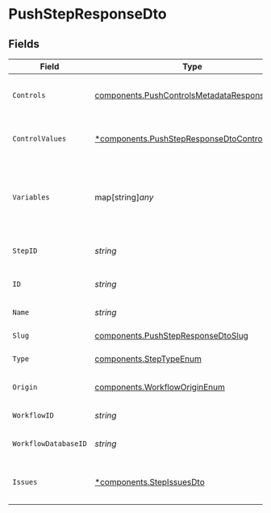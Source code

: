 # PushStepResponseDto


## Fields

| Field                                                                                                       | Type                                                                                                        | Required                                                                                                    | Description                                                                                                 |
| ----------------------------------------------------------------------------------------------------------- | ----------------------------------------------------------------------------------------------------------- | ----------------------------------------------------------------------------------------------------------- | ----------------------------------------------------------------------------------------------------------- |
| `Controls`                                                                                                  | [components.PushControlsMetadataResponseDto](../../models/components/pushcontrolsmetadataresponsedto.md)    | :heavy_check_mark:                                                                                          | Controls metadata for the push step                                                                         |
| `ControlValues`                                                                                             | [*components.PushStepResponseDtoControlValues](../../models/components/pushstepresponsedtocontrolvalues.md) | :heavy_minus_sign:                                                                                          | Control values for the push step                                                                            |
| `Variables`                                                                                                 | map[string]*any*                                                                                            | :heavy_check_mark:                                                                                          | JSON Schema for variables, follows the JSON Schema standard                                                 |
| `StepID`                                                                                                    | *string*                                                                                                    | :heavy_check_mark:                                                                                          | Unique identifier of the step                                                                               |
| `ID`                                                                                                        | *string*                                                                                                    | :heavy_check_mark:                                                                                          | Database identifier of the step                                                                             |
| `Name`                                                                                                      | *string*                                                                                                    | :heavy_check_mark:                                                                                          | Name of the step                                                                                            |
| `Slug`                                                                                                      | [components.PushStepResponseDtoSlug](../../models/components/pushstepresponsedtoslug.md)                    | :heavy_check_mark:                                                                                          | Slug of the step                                                                                            |
| `Type`                                                                                                      | [components.StepTypeEnum](../../models/components/steptypeenum.md)                                          | :heavy_check_mark:                                                                                          | Type of the step                                                                                            |
| `Origin`                                                                                                    | [components.WorkflowOriginEnum](../../models/components/workfloworiginenum.md)                              | :heavy_check_mark:                                                                                          | Origin of the workflow                                                                                      |
| `WorkflowID`                                                                                                | *string*                                                                                                    | :heavy_check_mark:                                                                                          | Workflow identifier                                                                                         |
| `WorkflowDatabaseID`                                                                                        | *string*                                                                                                    | :heavy_check_mark:                                                                                          | Workflow database identifier                                                                                |
| `Issues`                                                                                                    | [*components.StepIssuesDto](../../models/components/stepissuesdto.md)                                       | :heavy_minus_sign:                                                                                          | Issues associated with the step                                                                             |